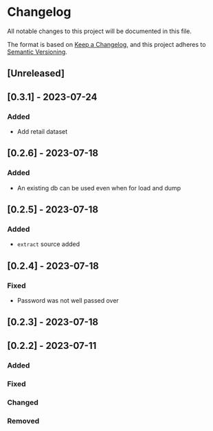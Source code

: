 # Changelog

All notable changes to this project will be documented in this file.

The format is based on [Keep a Changelog](https://keepachangelog.com/en/1.0.0/),
and this project adheres to [Semantic Versioning](https://semver.org/spec/v2.0.0.html).

## [Unreleased]


## [0.3.1] - 2023-07-24
### Added
- Add retail dataset

## [0.2.6] - 2023-07-18
### Added
- An existing db can be used even when for load and dump

## [0.2.5] - 2023-07-18
### Added
- `extract` source added

## [0.2.4] - 2023-07-18
### Fixed
- Password was not well passed over

## [0.2.3] - 2023-07-18
## [0.2.2] - 2023-07-11

### Added

### Fixed

### Changed

### Removed
